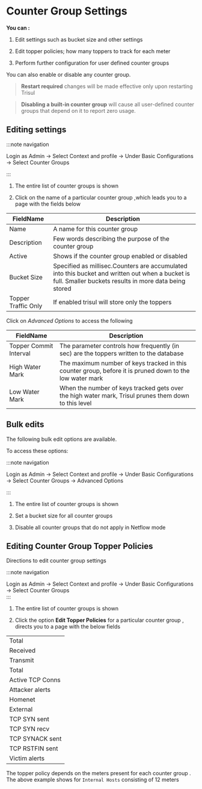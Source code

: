 # Counter Group Settings

**You can :**  

1. Edit settings such as bucket size and other settings  

2. Edit topper policies; how many toppers to track for each meter  

3. Perform further configuration for user defined counter groups

You can also enable or disable any counter group.

> **Restart required** changes will be made effective only
> upon restarting Trisul

> **Disabling a built-in counter group** will cause all
> user-defined counter groups that depend on it to report zero usage.

## Editing settings

:::note navigation

Login as Admin -\> Select Context and profile -\> Under Basic
Configurations -\> Select Counter Groups

:::

1. The entire list of counter groups is shown  

2. Click on the name of a particular counter group ,which leads you to a
   page with the fields below

| FieldName           | Description                                                                                                                                              |
| ------------------- | -------------------------------------------------------------------------------------------------------------------------------------------------------- |
| Name                | A name for this counter group                                                                                                                            |
| Description         | Few words describing the purpose of the counter group                                                                                                    |
| Active              | Shows if the counter group enabled or disabled                                                                                                           |
| Bucket Size         | Specified as millisec.Counters are accumulated into this bucket and written out when a bucket is full. Smaller buckets results in more data being stored |
| Topper Traffic Only | If enabled trisul will store only the toppers                                                                                                            |

Click on *Advanced Options* to access the following

| FieldName              | Description                                                                                              |
| ---------------------- | -------------------------------------------------------------------------------------------------------- |
| Topper Commit Interval | The parameter controls how frequently (in sec) are the toppers written to the database                   |
| High Water Mark        | The maximum number of keys tracked in this counter group, before it is pruned down to the low water mark |
| Low Water Mark         | When the number of keys tracked gets over the high water mark, Trisul prunes them down to this level     |

## Bulk edits

The following bulk edit options are available.

To access these options:

:::note navigation

Login as Admin -\> Select Context and profile -\> Under Basic
Configurations -\> Select Counter Groups -\> Advanced Options

:::

1. The entire list of counter groups is shown  

2. Set a bucket size for all counter groups  

3. Disable all counter groups that do not apply in Netflow mode

## Editing Counter Group Topper Policies

Directions to edit counter group settings

:::note navigation

Login as Admin -\> Select Context and profile -\> Under Basic
Configurations -\> Select Counter Groups  
:::

1. The entire list of counter groups is shown  

2. Click the option **Edit Topper Policies** for a particular counter
   group , directs you to a page with the below fields

|                  |
| ---------------- |
| Total            |
| Received         |
| Transmit         |
| Total            |
| Active TCP Conns |
| Attacker alerts  |
| Homenet          |
| External         |
| TCP SYN sent     |
| TCP SYN recv     |
| TCP SYNACK sent  |
| TCP RSTFIN sent  |
| Victim alerts    |

The topper policy depends on the meters present for each counter group .
The above example shows for `Internal Hosts` consisting of 12 meters
